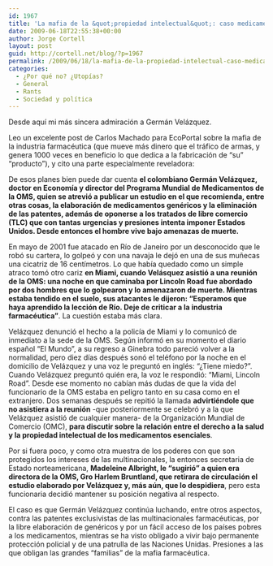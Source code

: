 ```yaml
---
id: 1967
title: 'La mafia de la &quot;propiedad intelectual&quot;: caso medicamentos'
date: 2009-06-18T22:55:38+00:00
author: Jorge Cortell
layout: post
guid: http://cortell.net/blog/?p=1967
permalink: /2009/06/18/la-mafia-de-la-propiedad-intelectual-caso-medicamentos/
categories:
  - ¿Por qué no? ¿Utopías?
  - General
  - Rants
  - Sociedad y polí­tica
---
```

Desde aquí mi más sincera admiración a Germán Velázquez.

Leo un excelente post de Carlos Machado para EcoPortal sobre la mafia de la industria farmacéutica (que mueve más dinero que el tráfico de armas, y genera 1000 veces en beneficio lo que dedica a la fabricación de &#8220;su&#8221; &#8220;producto&#8221;), y cito una parte especialmente reveladora:

De esos planes bien puede dar cuenta **el colombiano Germán Velázquez, doctor en Economía y director del Programa Mundial de Medicamentos de la OMS, quien se atrevió a publicar un estudio en el que recomienda, entre otras cosas, la elaboración de medicamentos genéricos y la eliminación de las patentes, además de oponerse a los tratados de libre comercio (TLC) que con tantas urgencias y presiones intenta imponer Estados Unidos. Desde entonces el hombre vive bajo amenazas de muerte.**

En mayo de 2001 fue atacado en Río de Janeiro por un desconocido que le robó su cartera, lo golpeó y con una navaja le dejó en una de sus muñecas una cicatriz de 16 centímetros. Lo que había quedado como un simple atraco tomó otro cariz **en Miami, cuando Velásquez asistió a una reunión de la OMS: una noche en que caminaba por Lincoln Road fue abordado por dos hombres que lo golpearon y lo amenazaron de muerte. Mientras estaba tendido en el suelo, sus atacantes le dijeron: “Esperamos que haya aprendido la lección de Río. Deje de criticar a la industria farmacéutica”**. La cuestión estaba más clara.

Velázquez denunció el hecho a la policía de Miami y lo comunicó de inmediato a la sede de la OMS. Según informó en su momento el diario español “El Mundo”, a su regreso a Ginebra todo pareció volver a la normalidad, pero diez días después sonó el teléfono por la noche en el domicilio de Velázquez y una voz le preguntó en inglés: “¿Tiene miedo?”. Cuando Velázquez preguntó quién era, la voz le respondió: “Miami, Lincoln Road”. Desde ese momento no cabían más dudas de que la vida del funcionario de la OMS estaba en peligro tanto en su casa como en el extranjero. Dos semanas después se repitió la llamada **advirtiéndole que no asistiera a la reunión** -que posteriormente se celebró y a la que Velázquez asistió de cualquier manera- de la Organización Mundial de Comercio (OMC), **para discutir sobre la relación entre el derecho a la salud y la propiedad intelectual de los medicamentos esenciales**.

Por si fuera poco, y como otra muestra de los poderes con que son protegidos los intereses de las multinacionales, la entonces secretaria de Estado norteamericana, **Madeleine Albright, le “sugirió” a quien era directora de la OMS, Gro Harlem Bruntland, que retirara de circulación el estudio elaborado por Velázquez y, más aún, que lo despidiera**, pero esta funcionaria decidió mantener su posición negativa al respecto.

El caso es que Germán Velázquez continúa luchando, entre otros aspectos, contra las patentes exclusivistas de las multinacionales farmacéuticas, por la libre elaboración de genéricos y por un fácil acceso de los países pobres a los medicamentos, mientras se ha visto obligado a vivir bajo permanente protección policial y de una patrulla de las Naciones Unidas. Presiones a las que obligan las grandes “familias” de la mafia farmacéutica.